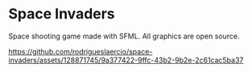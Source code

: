 # Space Invaders
Space shooting game made with SFML. All graphics are open source. 


https://github.com/rodrigueslaercio/space-invaders/assets/128871745/9a377422-9ffc-43b2-9b2e-2c61cac5ba37

